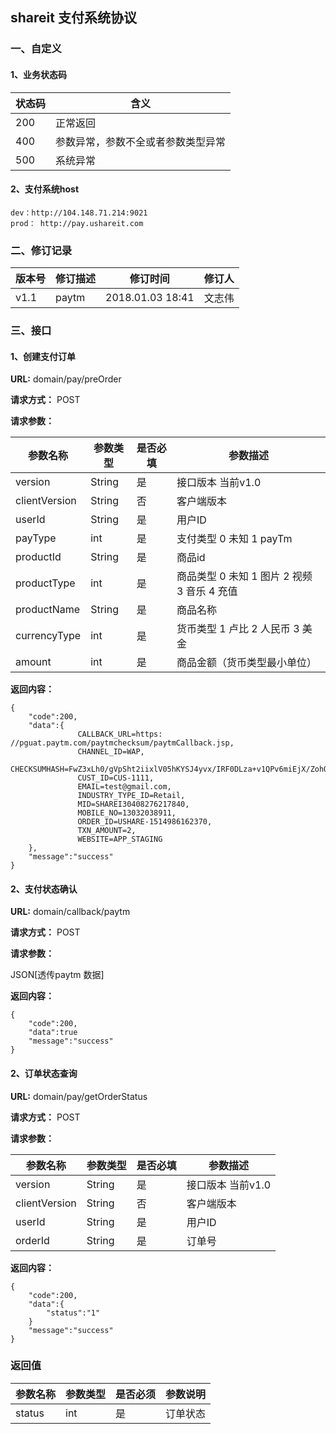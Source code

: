 ## shareit 支付系统协议

### 一、自定义

#### 1、业务状态码

状态码 | 含义
---|---
200 | 正常返回
400 | 参数异常，参数不全或者参数类型异常
500 | 系统异常

#### 2、支付系统host
```
dev：http://104.148.71.214:9021
prod： http://pay.ushareit.com
```
### 二、修订记录

版本号| 修订描述 | 修订时间 |  修订人
---|---|---|---
v1.1 | paytm | 2018.01.03 18:41 | 文志伟

### 三、接口

#### 1、创建支付订单

**URL:** domain/pay/preOrder

**请求方式：** POST

**请求参数：**

参数名称 | 参数类型| 是否必填 | 参数描述
---|---|---|---
version | String | 是 | 接口版本 当前v1.0
clientVersion | String | 否 | 客户端版本
userId | String | 是 | 用户ID
payType | int | 是 | 支付类型 0 未知 1 payTm
productId | String | 是 | 商品id
productType | int | 是 | 商品类型 0 未知 1 图片 2 视频 3 音乐 4 充值
productName | String | 是 | 商品名称
currencyType | int | 是 | 货币类型 1 卢比 2 人民币 3 美金
amount | int | 是 | 商品金额（货币类型最小单位）

**返回内容：**

````
{
    "code":200,
    "data":{
               CALLBACK_URL=https: //pguat.paytm.com/paytmchecksum/paytmCallback.jsp,
               CHANNEL_ID=WAP,
               CHECKSUMHASH=FwZ3xLh0/gVpSht2iixlV05hKYSJ4yvx/IRF0DLza+v1QPv6miEjX/ZohOPKKaSfuix26GkZ0URcR6/F5Mz+KbhXu1gk85+JU3gUPP6YQ0E=,
               CUST_ID=CUS-1111,
               EMAIL=test@gmail.com,
               INDUSTRY_TYPE_ID=Retail,
               MID=SHAREI30408276217840,
               MOBILE_NO=13032038911,
               ORDER_ID=USHARE-1514986162370,
               TXN_AMOUNT=2,
               WEBSITE=APP_STAGING
    },
    "message":"success"
}

````


#### 2、支付状态确认

**URL:** domain/callback/paytm

**请求方式：** POST

**请求参数：**

JSON[透传paytm 数据]

**返回内容：**

````
{
    "code":200,
    "data":true
    "message":"success"
}

````

#### 2、订单状态查询

**URL:** domain/pay/getOrderStatus

**请求方式：** POST

**请求参数：**

参数名称 | 参数类型| 是否必填 | 参数描述
---|---|---|---
version | String | 是 | 接口版本 当前v1.0
clientVersion | String | 否 | 客户端版本
userId | String | 是 | 用户ID
orderId | String | 是 | 订单号


**返回内容：**

````
{
    "code":200,
    "data":{
        "status":"1"
    }
    "message":"success"
}

````
### 返回值

| 参数名称 | 参数类型 | 是否必须 | 参数说明 
| :--- | :--- | :--- | :--- 
|status|int|是|订单状态|订单状态 0 待支付 1 支付成功 2 支付失败 3 支付超时 4 退款中 5 退款成功 6 退款失败 7 订单关闭

